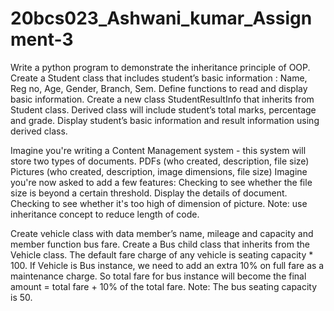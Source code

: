 # 20bcs023_Ashwani_kumar_Assignment-3


Write a python program to demonstrate the inheritance principle of OOP. Create a Student class that includes student’s basic information : Name, Reg no, Age, Gender, Branch, Sem. Define functions to read and display basic information. Create a new class StudentResultInfo that inherits from Student class. Derived class will include student’s total marks, percentage and grade. Display student’s basic information and result information using derived class.


Imagine you're writing a Content Management system - this system will store two types of documents.
PDFs (who created, description, file size)
Pictures (who created, description, image dimensions, file size)
Imagine you're now asked to add a few features:
Checking to see whether the file size is beyond a certain threshold.
Display the details of document.
Checking to see whether it's too high of dimension of picture.
Note: use inheritance concept to reduce length of code.


Create vehicle class with data member’s name, mileage and capacity and member function bus fare.  Create a Bus child class that inherits from the Vehicle class. The default fare charge of any vehicle is seating capacity * 100. If Vehicle is Bus instance, we need to add an extra 10% on full fare as a maintenance charge. So total fare for bus instance will become the final amount = total fare + 10% of the total fare.
Note: The bus seating capacity is 50. 




